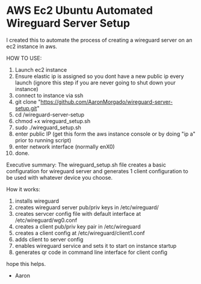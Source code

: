 # AWS Ec2 Ubuntu Automated Wireguard Server Setup
I created this to automate the process of creating a wireguard server on an ec2 instance in aws.

HOW TO USE:
1. Launch ec2 instance
2. Ensure elastic ip is assigned so you dont have a new public ip every launch (ignore this step if you are never going to shut down your instance)
3. connect to instance via ssh
4. git clone "https://github.com/AaronMorgado/wireguard-server-setup.git"
5. cd /wireguard-server-setup
6. chmod +x wireguard_setup.sh
7. sudo ./wireguard_setup.sh
8. enter public IP (get this form the aws instance console or by doing "ip a" prior to running script)
9. enter network interface (normally enX0)
10. done.

Executive summary:
The wireguard_setup.sh file creates a basic configuration for wireguard server and generates 1 client configuration to be used with whatever device you choose.

How it works:
1. installs wireguard
2. creates wireguard server pub/priv keys in /etc/wireguard/
3. creates servcer config file with default interface at /etc/wireguard/wg0.conf
4. creates a client pub/priv key pair in /etc/wireguard
5. creates a client config at /etc/wireguard/client1.conf
6. adds client to server config
7. enables wireguard service and sets it to start on instance startup
8. generates qr code in command line interface for client config

hope this helps.

- Aaron
